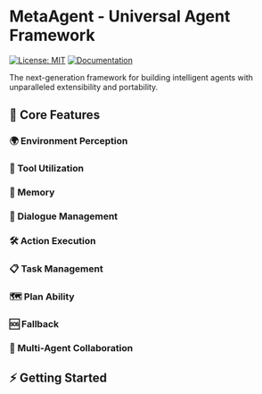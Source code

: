# MetaAgent - Universal Agent Framework

[![License: MIT](https://img.shields.io/badge/License-MIT-blue.svg)](https://opensource.org/licenses/MIT)
[![Documentation](https://img.shields.io/badge/docs-passing-green)](https://metaagent.github.io)

The next-generation framework for building intelligent agents with unparalleled extensibility and portability.

## 🚀 Core Features

### 🌍 Environment Perception

### 🧰 Tool Utilization

### 🧠 Memory

### 💬 Dialogue Management

### 🛠️ Action Execution

### 📋 Task Management

### 🗺️ Plan Ability

### 🆘 Fallback

### 🤝 Multi-Agent Collaboration

## ⚡ Getting Started

